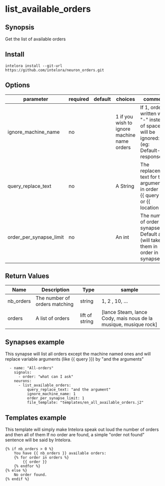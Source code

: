 # list_available_orders

## Synopsis

Get the list of available orders

## Install

  ```
  intelora install --git-url https://github.com/intelora/neuron_orders.git
  ```


## Options

| parameter              | required | default | choices                                     | comment                                                                                   |
|------------------------|----------|---------|---------------------------------------------|-------------------------------------------------------------------------------------------|
| ignore_machine_name    | no       |         | 1 if you wish to ignore machine name orders | If 1, orders written with "-" instead of space will be ignored: (eg: Default-response)    |
| query_replace_text     | no       |         | A String                                    | The replacement text for the arguments in order (eg: {{ query }} or {{ location }}        |
| order_per_synapse_limit| no       |         | An int                                      | The number of order per synapse. Default all. (will take them in order in synapse)        |


## Return Values

| Name      | Description                   | Type          | sample                                                              |
|-----------|-------------------------------|---------------|---------------------------------------------------------------------|
| nb_orders | The number of orders matching | string        | 1, 2 , 10, …                                                        |
| orders    | A list of orders              | lift of string| [lance Steam, lance Cody, mais nous de la musique, musique rock]    |



## Synapses example

This synapse will list all orders except the machine named ones and will replace variable arguments (like {{ query }}) by "and the arguments"
```
  - name: "All-orders"
    signals:
      - order: "what can I ask"
    neurons:
      - list_available_orders:
          query_replace_text: "and the argument"
          ignore_machine_name: 1
          order_per_synapse_limit: 1
          file_template: "templates/en_all_available_orders.j2"
```

## Templates example

This template will simply make Intelora speak out loud the number of orders and then all of them
If no order are found, a simple "order not found" sentence will be said by Intelora.

```
{% if nb_orders > 0 %}
    You have {{ nb_orders }} available orders:
    {% for order in orders %}
        {{ order }}
    {% endfor %}
{% else %}
    No order found.
{% endif %}
 
